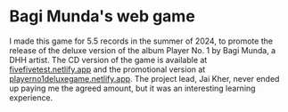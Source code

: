 # Bagi Munda's web game

I made this game for 5.5 records in the summer of 2024, to promote the release of the deluxe version of the album Player No. 1 by Bagi Munda, a DHH artist. The CD version of the game is available at [fivefivetest.netlify.app](fivefivetest.netlify.app) and the promotional version at [playerno1deluxegame.netlify.app](playerno1deluxegame.netlify.app). The project lead, Jai Kher, never ended up paying me the agreed amount, but it was an interesting learning experience.
